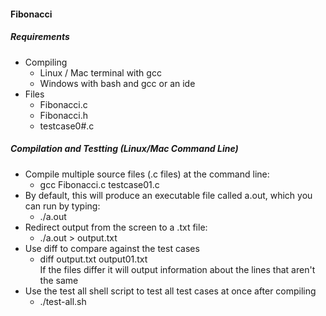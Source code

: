 #### Fibonacci

##### Requirements

* Compiling
  * Linux / Mac terminal with gcc
  * Windows with bash and gcc or an ide
* Files
  * Fibonacci.c
  * Fibonacci.h
  * testcase0#.c

##### Compilation and Testting (Linux/Mac Command Line)

* Compile multiple source files (.c files) at the command line:
  * gcc Fibonacci.c testcase01.c
* By default, this will produce an executable file called a.out, which you can run by typing:
  * ./a.out
* Redirect output from the screen to a .txt file:
  * ./a.out > output.txt
* Use diff to compare against the test cases
  * diff output.txt output01.txt  
If the files differ it will output information about the lines that aren't the same
* Use the test all shell script to test all test cases at once after compiling
  * ./test-all.sh
